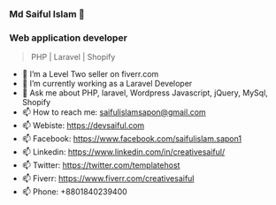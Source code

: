 ### Md Saiful Islam 👋
### Web application developer
> PHP | Laravel | Shopify

- 🔭 I’m a Level Two seller on fiverr.com
- 🌱 I’m currently working as a Laravel Developer
- 💬 Ask me about PHP, laravel, Wordpress Javascript, jQuery, MySql, Shopify
- 📫 How to reach me: saifulislamsapon@gmail.com
- 📫 Webiste: https://devsaiful.com
- 📫 Facebook: https://www.facebook.com/saifulislam.sapon1
- 📫 Linkedin: https://www.linkedin.com/in/creativesaiful/
- 📫 Twitter: https://twitter.com/templatehost
- 📫 Fiverr: https://www.fiverr.com/creativesaiful
- 📫 Phone: +8801840239400


